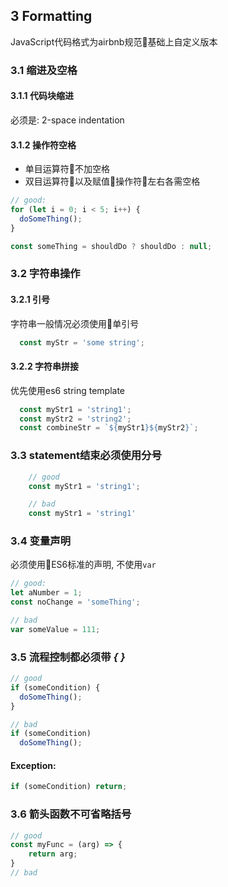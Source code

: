 ## 3 Formatting
JavaScript代码格式为airbnb规范基础上自定义版本

### 3.1 缩进及空格

#### 3.1.1 代码块缩进
必须是: 2-space indentation

#### 3.1.2 操作符空格
- 单目运算符不加空格
- 双目运算符以及赋值操作符左右各需空格
```js
// good:
for (let i = 0; i < 5; i++) {
  doSomeThing();
}

const someThing = shouldDo ? shouldDo : null;
```


### 3.2 字符串操作

#### 3.2.1 引号
字符串一般情况必须使用单引号
```js
  const myStr = 'some string';
```

#### 3.2.2 字符串拼接
优先使用es6 string template

```js
  const myStr1 = 'string1';
  const myStr2 = 'string2';
  const combineStr = `${myStr1}${myStr2}`;
```

### 3.3 statement结束必须使用分号

```js
    // good
    const myStr1 = 'string1';

    // bad
    const myStr1 = 'string1'
```

### 3.4 变量声明
必须使用ES6标准的声明, 不使用`var`

```js
// good:
let aNumber = 1;
const noChange = 'someThing';

// bad
var someValue = 111;
```

### 3.5 流程控制都必须带 *{ }*

```js
// good
if (someCondition) {
  doSomeThing();
}

// bad
if (someCondition)
  doSomeThing();
```

#### Exception:
```js
if (someCondition) return;
```

### 3.6 箭头函数不可省略括号

```js
// good
const myFunc = (arg) => {
    return arg;
}
// bad
```